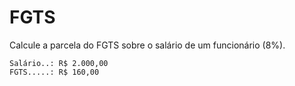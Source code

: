 # FGTS

Calcule a parcela do FGTS sobre o salário de um funcionário (8%).

```
Salário..: R$ 2.000,00
FGTS.....: R$ 160,00
```
